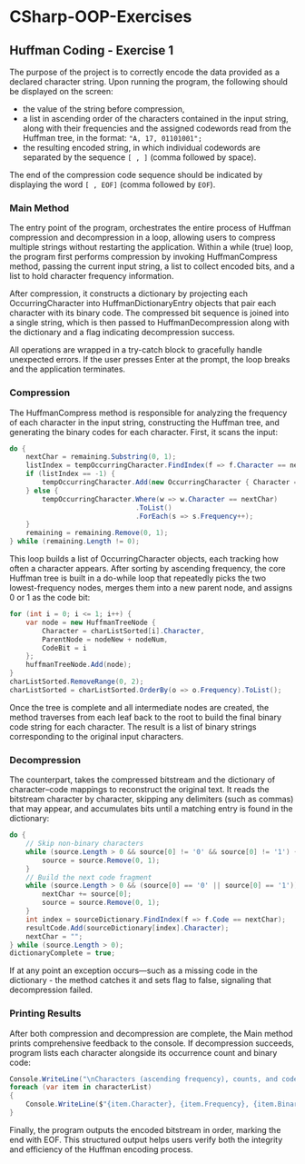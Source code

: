 # CSharp-OOP-Exercises




## Huffman Coding - Exercise 1
The purpose of the project is to correctly encode the data provided as a declared character string. Upon running the program, the following should be displayed on the screen:

- the value of the string before compression,
- a list in ascending order of the characters contained in the input string, along with their frequencies and the assigned codewords read from the Huffman tree, in the format: `"A, 17, 01101001";`
- the resulting encoded string, in which individual codewords are separated by the sequence `[ , ]` (comma followed by space).

The end of the compression code sequence should be indicated by displaying the word `[ , EOF]` (comma followed by `EOF`).


### Main Method
The entry point of the program, orchestrates the entire process of Huffman compression and decompression in a loop, allowing users to compress multiple strings without restarting the application. Within a while (true) loop, the program first performs compression by invoking HuffmanCompress method, passing the current input string, a list to collect encoded bits, and a list to hold character frequency information. 

After compression, it constructs a dictionary by projecting each OccurringCharacter into HuffmanDictionaryEntry objects that pair each character with its binary code. The compressed bit sequence is joined into a single string, which is then passed to HuffmanDecompression along with the dictionary and a flag indicating decompression success.

All operations are wrapped in a try-catch block to gracefully handle unexpected errors. If the user presses Enter at the prompt, the loop breaks and the application terminates.


### Compression
The HuffmanCompress method is responsible for analyzing the frequency of each character in the input string, constructing the Huffman tree, and generating the binary codes for each character. First, it scans the input:
```C#
do {
    nextChar = remaining.Substring(0, 1);
    listIndex = tempOccurringCharacter.FindIndex(f => f.Character == nextChar);
    if (listIndex == -1) {
        tempOccurringCharacter.Add(new OccurringCharacter { Character = nextChar, Frequency = 1 });
    } else {
        tempOccurringCharacter.Where(w => w.Character == nextChar)
                               .ToList()
                               .ForEach(s => s.Frequency++);
    }
    remaining = remaining.Remove(0, 1);
} while (remaining.Length != 0);
```
This loop builds a list of OccurringCharacter objects, each tracking how often a character appears. After sorting by ascending frequency, the core Huffman tree is built in a do-while loop that repeatedly picks the two lowest-frequency nodes, merges them into a new parent node, and assigns 0 or 1 as the code bit:
```C#
for (int i = 0; i <= 1; i++) {
    var node = new HuffmanTreeNode {
        Character = charListSorted[i].Character,
        ParentNode = nodeNew + nodeNum,
        CodeBit = i
    };
    huffmanTreeNode.Add(node);
}
charListSorted.RemoveRange(0, 2);
charListSorted = charListSorted.OrderBy(o => o.Frequency).ToList();
```
Once the tree is complete and all intermediate nodes are created, the method traverses from each leaf back to the root to build the final binary code string for each character. The result is a list of binary strings corresponding to the original input characters.


### Decompression
The counterpart, takes the compressed bitstream and the dictionary of character–code mappings to reconstruct the original text. It reads the bitstream character by character, skipping any delimiters (such as commas) that may appear, and accumulates bits until a matching entry is found in the dictionary:
```C#
do {
    // Skip non-binary characters
    while (source.Length > 0 && source[0] != '0' && source[0] != '1') {
        source = source.Remove(0, 1);
    }
    // Build the next code fragment
    while (source.Length > 0 && (source[0] == '0' || source[0] == '1')) {
        nextChar += source[0];
        source = source.Remove(0, 1);
    }
    int index = sourceDictionary.FindIndex(f => f.Code == nextChar);
    resultCode.Add(sourceDictionary[index].Character);
    nextChar = "";
} while (source.Length > 0);
dictionaryComplete = true;
```
If at any point an exception occurs—such as a missing code in the dictionary - the method catches it and sets flag to false, signaling that decompression failed.


### Printing Results
After both compression and decompression are complete, the Main method prints comprehensive feedback to the console. If decompression succeeds, program lists each character alongside its occurrence count and binary code:
```C#
Console.WriteLine("\nCharacters (ascending frequency), counts, and codes:");
foreach (var item in characterList)
{
    Console.WriteLine($"{item.Character}, {item.Frequency}, {item.BinaryCode}");
}
```
Finally, the program outputs the encoded bitstream in order, marking the end with EOF. This structured output helps users verify both the integrity and efficiency of the Huffman encoding process.






















